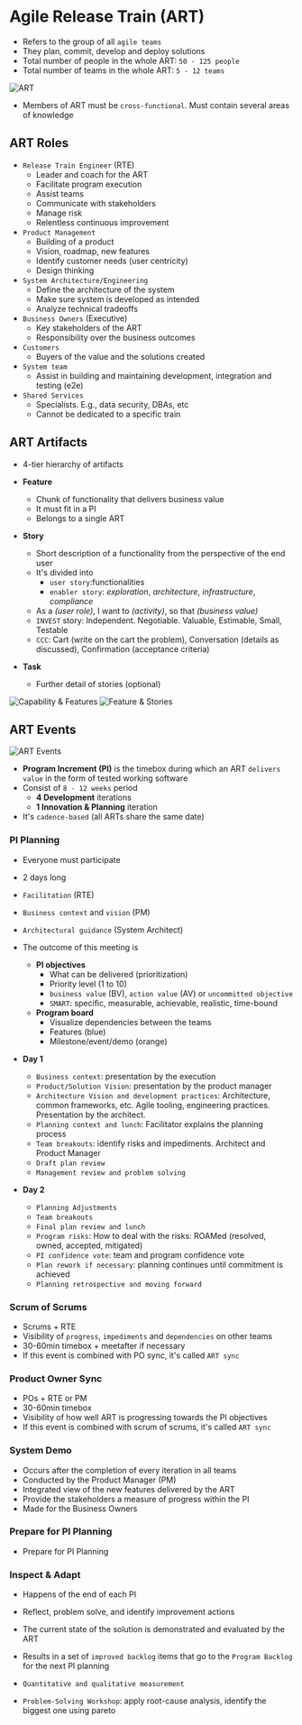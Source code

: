 # Agile Release Train (ART)

- Refers to the group of all `agile teams`
- They plan, commit, develop and deploy solutions
- Total number of people in the whole ART: `50 - 125 people`
- Total number of teams in the whole ART: `5 - 12 teams`

![ART](./images/art.png)

- Members of ART must be `cross-functional`. Must contain several areas of knowledge

## ART Roles

- `Release Train Engineer` (RTE)
  - Leader and coach for the ART
  - Facilitate program execution
  - Assist teams
  - Communicate with stakeholders
  - Manage risk
  - Relentless continuous improvement
- `Product Management`
  - Building of a product
  - Vision, roadmap, new features
  - Identify customer needs (user centricity)
  - Design thinking
- `System Architecture/Engineering`
  - Define the architecture of the system
  - Make sure system is developed as intended
  - Analyze technical tradeoffs
- `Business Owners` (Executive)
  - Key stakeholders of the ART
  - Responsibility over the business outcomes
- `Customers`
  - Buyers of the value and the solutions created
- `System team`
  - Assist in building and maintaining development, integration and testing (e2e)
- `Shared Services`
  - Specialists. E.g., data security, DBAs, etc
  - Cannot be dedicated to a specific train

## ART Artifacts

- 4-tier hierarchy of artifacts

- **Feature**
  - Chunk of functionality that delivers business value
  - It must fit in a PI
  - Belongs to a single ART
- **Story**
  - Short description of a functionality from the perspective of the end user
  - It's divided into
    - `user story`:functionalities
    - `enabler story`: _exploration_, _architecture_, _infrastructure_, _compliance_
  - As a _(user role)_, I want to _(activity)_, so that _(business value)_
  - `INVEST` story: Independent. Negotiable. Valuable, Estimable, Small, Testable
  - `CCC`: Cart (write on the cart the problem), Conversation (details as discussed), Confirmation (acceptance criteria)
- **Task**
  - Further detail of stories (optional)

![Capability & Features](./images/capability-features.png)
![Feature & Stories](./images/feature-stories.png)

## ART Events

![ART Events](./images/art-events.png)

- **Program Increment (PI)** is the timebox during which an ART `delivers value` in the form of tested working software
- Consist of `8 - 12 weeks` period
  - **4 Development** iterations
  - **1 Innovation & Planning** iteration
- It's `cadence-based` (all ARTs share the same date)

### PI Planning

- Everyone must participate
- 2 days long

- `Facilitation` (RTE)
- `Business context` and `vision` (PM)
- `Architectural guidance` (System Architect)

- The outcome of this meeting is

  - **PI objectives**
    - What can be delivered (prioritization)
    - Priority level (1 to 10)
    - `business value` (BV), `action value` (AV) or `uncommitted objective`
    - `SMART`: specific, measurable, achievable, realistic, time-bound
  - **Program board**
    - Visualize dependencies between the teams
    - Features (blue)
    - Milestone/event/demo (orange)

- **Day 1**

  - `Business context`: presentation by the execution
  - `Product/Solution Vision`: presentation by the product manager
  - `Architecture Vision and development practices`: Architecture, common frameworks, etc. Agile tooling, engineering practices. Presentation by the architect.
  - `Planning context and lunch`: Facilitator explains the planning process
  - `Team breakouts`: identify risks and impediments. Architect and Product Manager
  - `Draft plan review`
  - `Management review and problem solving`

- **Day 2**

  - `Planning Adjustments`
  - `Team breakouts`
  - `Final plan review and lunch`
  - `Program risks`: How to deal with the risks: ROAMed (resolved, owned, accepted, mitigated)
  - `PI confidence vote`: team and program confidence vote
  - `Plan rework if necessary`: planning continues until commitment is achieved
  - `Planning retrospective and moving forward`

### Scrum of Scrums

- Scrums + RTE
- Visibility of `progress`, `impediments` and `dependencies` on other teams
- 30-60min timebox + meetafter if necessary
- If this event is combined with PO sync, it's called `ART sync`

### Product Owner Sync

- POs + RTE or PM
- 30-60min timebox
- Visibility of how well ART is progressing towards the PI objectives
- If this event is combined with scrum of scrums, it's called `ART sync`

### System Demo

- Occurs after the completion of every iteration in all teams
- Conducted by the Product Manager (PM)
- Integrated view of the new features delivered by the ART
- Provide the stakeholders a measure of progress within the PI
- Made for the Business Owners

### Prepare for PI Planning

- Prepare for PI Planning

### Inspect & Adapt

- Happens of the end of each PI
- Reflect, problem solve, and identify improvement actions
- The current state of the solution is demonstrated and evaluated by the ART
- Results in a set of `improved backlog` items that go to the `Program Backlog` for the next PI planning

- `Quantitative and qualitative measurement`
- `Problem-Solving Workshop`: apply root-cause analysis, identify the biggest one using pareto
